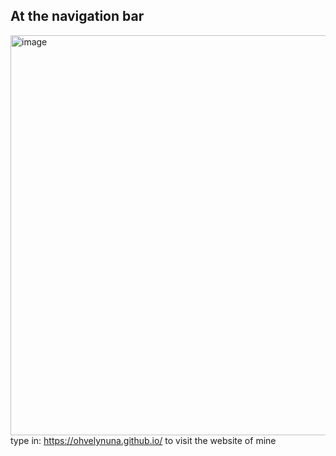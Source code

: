 ## At the navigation bar
<img width="640" alt="image" src="https://github.com/ohvelynuna/ohvelynuna.github.io/assets/132867898/9830037a-afc2-4467-98ea-d3c0e8e0019c">
<br>
type in: <a href="https://ohvelynuna.github.io/" target="_blank" rel="noopener noreferrer">https://ohvelynuna.github.io/</a>
to visit the website of mine
